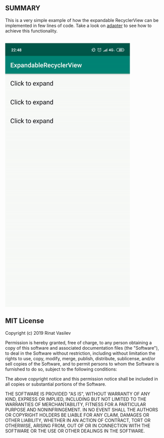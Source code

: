 ## SUMMARY
This is a very simple example of how the expandable RecyclerView can be implemented in few lines of code. Take a look on [adapter](https://github.com/badadin/ExpandableRecyclerView/blob/master/app/src/main/java/com/rinatvasilev/expandablerecyclerview/RecyclerAdapter.kt) to see how to achieve this functionality.

<br/>

<img src="animation.gif" width="400" />

</br>

## MIT License

Copyright (c) 2019 Rinat Vasilev

Permission is hereby granted, free of charge, to any person obtaining a copy
of this software and associated documentation files (the "Software"), to deal
in the Software without restriction, including without limitation the rights
to use, copy, modify, merge, publish, distribute, sublicense, and/or sell
copies of the Software, and to permit persons to whom the Software is
furnished to do so, subject to the following conditions:

The above copyright notice and this permission notice shall be included in all
copies or substantial portions of the Software.

THE SOFTWARE IS PROVIDED "AS IS", WITHOUT WARRANTY OF ANY KIND, EXPRESS OR
IMPLIED, INCLUDING BUT NOT LIMITED TO THE WARRANTIES OF MERCHANTABILITY,
FITNESS FOR A PARTICULAR PURPOSE AND NONINFRINGEMENT. IN NO EVENT SHALL THE
AUTHORS OR COPYRIGHT HOLDERS BE LIABLE FOR ANY CLAIM, DAMAGES OR OTHER
LIABILITY, WHETHER IN AN ACTION OF CONTRACT, TORT OR OTHERWISE, ARISING FROM,
OUT OF OR IN CONNECTION WITH THE SOFTWARE OR THE USE OR OTHER DEALINGS IN THE
SOFTWARE.
